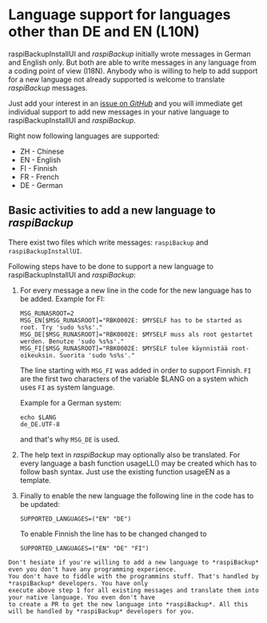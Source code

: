 # Language support for languages other than DE and EN (L10N)

raspiBackupInstallUI and *raspiBackup* initially wrote messages in German and English only.
But both are able to write messages in any language from a coding point of view (I18N).
Anybody who is willing to help to add support for a new language not already supported is welcome
to translate *raspiBackup* messages.


Just add your interest in an [issue on *GitHub*](https://github.com/framps/raspiBackup/issues) and
you will immediate get individual support to add new messages in your native language
to raspiBackupInstallUI and *raspiBackup*.

Right now following languages are supported:

  - ZH - Chinese
  - EN - English
  - FI - Finnish
  - FR - French
  - DE - German

## Basic activities to add a new language to *raspiBackup*

There exist two files which write messages: `raspiBackup` and `raspiBackupInstallUI`.

Following steps have to be done to support a new language to raspiBackupInstallUI and *raspiBackup*:

1. For every message a new line in the code for the new language has to be added. Example for FI:

   ```
   MSG_RUNASROOT=2
   MSG_EN[$MSG_RUNASROOT]="RBK0002E: $MYSELF has to be started as root. Try 'sudo %s%s'."
   MSG_DE[$MSG_RUNASROOT]="RBK0002E: $MYSELF muss als root gestartet werden. Benutze 'sudo %s%s'."
   MSG_FI[$MSG_RUNASROOT]="RBK0002E: $MYSELF tulee käynnistää root-oikeuksin. Suorita 'sudo %s%s'."
   ```

   The line starting with `MSG_FI` was added in order to support Finnish.
   `FI` are the first two characters of the variable $LANG on a system which uses `FI` as system language.

   Example for a German system:
   ```
   echo $LANG
   de_DE.UTF-8
   ```
   and that's why `MSG_DE` is used.

1. The help text in *raspiBackup* may optionally also be translated. For every language a bash function usageLL() may be created which has to follow bash syntax. Just use the existing function usageEN as a template.

1. Finally to enable the new language the following line in the code has to be updated:
   ```
   SUPPORTED_LANGUAGES=("EN" "DE")
   ```
   To enable Finnish the line has to be changed changed to
   ```
   SUPPORTED_LANGUAGES=("EN" "DE" "FI")
   ```


``` admonish info title="Note"
Don't hesiate if you're willing to add a new language to *raspiBackup* even you don't have any programming experience. 
You don't have to fiddle with the programmins stuff. That's handled by *raspiBackup* developers. You have only
execute above step 1 for all existing messages and translate them into your native language. You even don't have
to create a PR to get the new language into *raspiBackup*. All this will be handled by *raspiBackup* developers for you.
```

[.de]: ../../de/src/local-language-support-for-languages-other-than-de-and-en-l10n.md

[.source]: https://linux-tips-and-tricks.de/en/raspibackupcategoried/603-raspibackup-local-language-support-for-languages-other-than-de-and-en-l10n
[.source]: https://linux-tips-and-tricks.de/de/raspibackupcategoried/603-raspibackup-local-language-support-for-languages-other-than-de-and-en-l10n
